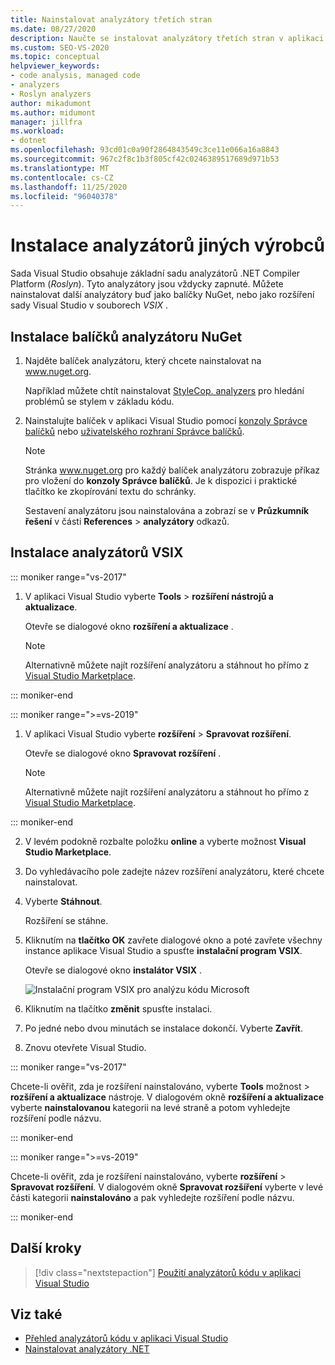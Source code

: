 ```yaml
---
title: Nainstalovat analyzátory třetích stran
ms.date: 08/27/2020
description: Naučte se instalovat analyzátory třetích stran v aplikaci Visual Studio. Viz jak nainstalovat analyzátory do souborů. vsix a balíčků analyzátoru NuGet.
ms.custom: SEO-VS-2020
ms.topic: conceptual
helpviewer_keywords:
- code analysis, managed code
- analyzers
- Roslyn analyzers
author: mikadumont
ms.author: midumont
manager: jillfra
ms.workload:
- dotnet
ms.openlocfilehash: 93cd01c0a90f2864843549c3ce11e066a16a8843
ms.sourcegitcommit: 967c2f8c1b3f805cf42c0246389517689d971b53
ms.translationtype: MT
ms.contentlocale: cs-CZ
ms.lasthandoff: 11/25/2020
ms.locfileid: "96040378"
---
```

# <a name="install-third-party-analyzers"></a>Instalace analyzátorů jiných výrobců

Sada Visual Studio obsahuje základní sadu analyzátorů .NET Compiler Platform (*Roslyn*). Tyto analyzátory jsou vždycky zapnuté. Můžete nainstalovat další analyzátory buď jako balíčky NuGet, nebo jako rozšíření sady Visual Studio v souborech *VSIX* .

## <a name="to-install-nuget-analyzer-packages"></a>Instalace balíčků analyzátoru NuGet

1. Najděte balíček analyzátoru, který chcete nainstalovat na www.nuget.org.

   Například můžete chtít nainstalovat [StyleCop. analyzers](https://www.nuget.org/packages/stylecop.analyzers/) pro hledání problémů se stylem v základu kódu.

2. Nainstalujte balíček v aplikaci Visual Studio pomocí [konzoly Správce balíčků](/nuget/quickstart/install-and-use-a-package-in-visual-studio#package-manager-console) nebo [uživatelského rozhraní Správce balíčků](/nuget/quickstart/install-and-use-a-package-in-visual-studio#package-manager-console).

   > [!NOTE]
   > Stránka www.nuget.org pro každý balíček analyzátoru zobrazuje příkaz pro vložení do **konzoly Správce balíčků**. Je k dispozici i praktické tlačítko ke zkopírování textu do schránky.

   Sestavení analyzátoru jsou nainstalována a zobrazí se v **Průzkumník řešení** v části **References**  >  **analyzátory** odkazů.

## <a name="to-install-vsix-analyzers"></a>Instalace analyzátorů VSIX

::: moniker range="vs-2017"

1. V aplikaci Visual Studio vyberte **Tools** > **rozšíření nástrojů a aktualizace**.

   Otevře se dialogové okno **rozšíření a aktualizace** .

   > [!NOTE]
   > Alternativně můžete najít rozšíření analyzátoru a stáhnout ho přímo z [Visual Studio Marketplace](https://marketplace.visualstudio.com).

::: moniker-end

::: moniker range=">=vs-2019"

1. V aplikaci Visual Studio vyberte **rozšíření** > **Spravovat rozšíření**.

   Otevře se dialogové okno **Spravovat rozšíření** .

   > [!NOTE]
   > Alternativně můžete najít rozšíření analyzátoru a stáhnout ho přímo z [Visual Studio Marketplace](https://marketplace.visualstudio.com).

::: moniker-end

2. V levém podokně rozbalte položku **online** a vyberte možnost **Visual Studio Marketplace**.

3. Do vyhledávacího pole zadejte název rozšíření analyzátoru, které chcete nainstalovat.

4. Vyberte **Stáhnout**.

   Rozšíření se stáhne.

5. Kliknutím na **tlačítko OK** zavřete dialogové okno a poté zavřete všechny instance aplikace Visual Studio a spusťte **instalační program VSIX**.

   Otevře se dialogové okno **instalátor VSIX** .

   ![Instalační program VSIX pro analýzu kódu Microsoft](media/vsix-installer-code-analysis.png)

6. Kliknutím na tlačítko **změnit** spusťte instalaci.

7. Po jedné nebo dvou minutách se instalace dokončí. Vyberte **Zavřít**.

8. Znovu otevřete Visual Studio.

::: moniker range="vs-2017"

Chcete-li ověřit, zda je rozšíření nainstalováno, vyberte **Tools** možnost  >  **rozšíření a aktualizace** nástroje. V dialogovém okně **rozšíření a aktualizace** vyberte **nainstalovanou** kategorii na levé straně a potom vyhledejte rozšíření podle názvu.

::: moniker-end

::: moniker range=">=vs-2019"

Chcete-li ověřit, zda je rozšíření nainstalováno, vyberte **rozšíření**  >  **Spravovat rozšíření**. V dialogovém okně **Spravovat rozšíření** vyberte v levé části kategorii **nainstalováno** a pak vyhledejte rozšíření podle názvu.

::: moniker-end

## <a name="next-steps"></a>Další kroky

> [!div class="nextstepaction"]
> [Použití analyzátorů kódu v aplikaci Visual Studio](../code-quality/use-roslyn-analyzers.md)

## <a name="see-also"></a>Viz také

- [Přehled analyzátorů kódu v aplikaci Visual Studio](../code-quality/roslyn-analyzers-overview.md)
- [Nainstalovat analyzátory .NET](../code-quality/install-net-analyzers.md)
